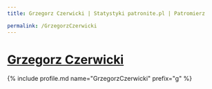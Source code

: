```yaml
---
title: Grzegorz Czerwicki | Statystyki patronite.pl | Patromierz

permalink: /GrzegorzCzerwicki
---
```


# [Grzegorz Czerwicki](https://patronite.pl/GrzegorzCzerwicki)

{% include profile.md name="GrzegorzCzerwicki" prefix="g" %}
